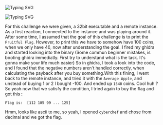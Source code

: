 ![Typing SVG](https://readme-typing-svg.herokuapp.com?font=Fira+Code&pause=1000&width=435&size=35&lines=Shop)

![Typing SVG](https://readme-typing-svg.herokuapp.com?font=Fira+Code&weight=500&pause=1000&color=F70000&width=435&lines=Reverse)

For this challenge we were given, a 32bit executable and a remote instance.
As a first reaction, I connected to the instance and was playing around it.
After some time, I assumed that the goal of this challenge is to print the `Fruitful Flag`. However, to print this we have to somehow have 100 coins, when we only have 40, now after understanding the goal. I fired my ghidra and started looking into the binary (Some commun beginner mistakes, is booting ghidra immediatly. First try to understand what is the task. It's gonna make your life much easier) So in ghidra, I took a look into the code, and I found that the negative numbers aren't handled correctly, when calculating the payback after you buy something.With this fining, I went back to the remote instance, and tried it with the `Average Apple`, and unstead of buying 1 or 2 I bought -100. And ended up `1540` coins. Cool huh ? So yeah now that we satisfy the condition, I tried again to buy the flag and got this :
```
Flag is:  [112 105 99 ... 125]

```
Hmm, looks like ascii to me, so yeah, I opened `cyberchef` and chose from decimal and we got the flag.
